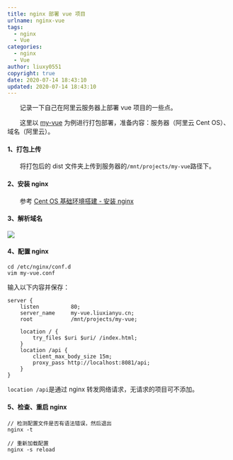 ```yaml
---
title: nginx 部署 vue 项目
urlname: nginx-vue
tags:
  - nginx
  - Vue
categories:
  - nginx
  - Vue
author: liuxy0551
copyright: true
date: 2020-07-14 18:43:10
updated: 2020-07-14 18:43:10
---
```


&emsp;&emsp;记录一下自己在阿里云服务器上部署 vue 项目的一些点。

<!--more-->

&emsp;&emsp;这里以 [my-vue](https://github.com/liuxy0551/my-vue) 为例进行打包部署，准备内容：服务器（阿里云 Cent OS）、域名（阿里云）。



#### 1、打包上传

&emsp;&emsp;将打包后的 dist 文件夹上传到服务器的`/mnt/projects/my-vue`路径下。

#### 2、安装 nginx

&emsp;&emsp;参考 <a href="https://liuxianyu.cn/article/cent-os-base.html#%E5%9B%9B-%E5%AE%89%E8%A3%85-nginx" target="_black">Cent OS 基础环境搭建 - 安装 nginx</a>

#### 3、解析域名
![](https://liuxianyu.cn/image-hosting/posts/nginx-vue/1.png)

#### 4、配置 nginx
```
cd /etc/nginx/conf.d
vim my-vue.conf
```
输入以下内容并保存：
```
server {
    listen          80;
    server_name     my-vue.liuxianyu.cn;
    root            /mnt/projects/my-vue;

    location / {
        try_files $uri $uri/ /index.html;
    }
    location /api {
        client_max_body_size 15m;
        proxy_pass http://localhost:8081/api;
    }
}
```
`location /api`是通过 nginx 转发网络请求，无请求的项目可不添加。

#### 5、检查、重启 nginx
```
// 检测配置文件是否有语法错误，然后退出
nginx -t
```
```
// 重新加载配置
nginx -s reload
```


